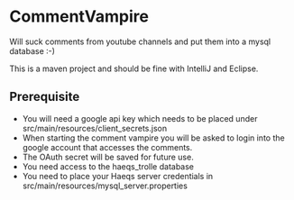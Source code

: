 # CommentVampire
Will suck comments from youtube channels and put them into a mysql database :-)

This is a maven project and should be fine with IntelliJ and Eclipse.

## Prerequisite
- You will need a google api key which needs to be placed under src/main/resources/client_secrets.json
- When starting the comment vampire you will be asked to login into the google account that accesses the comments.
- The OAuth secret will be saved for future use.
- You need access to the haeqs_trolle database
- You need to place your Haeqs server credentials in src/main/resources/mysql_server.properties

